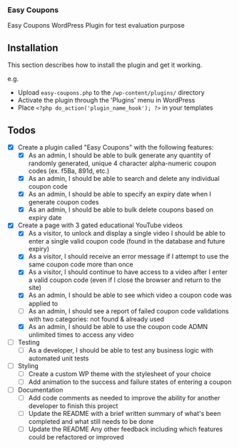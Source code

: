 ### Easy Coupons

Easy Coupons WordPress Plugin for test evaluation purpose

## Installation

This section describes how to install the plugin and get it working.

e.g.

- Upload `easy-coupons.php` to the `/wp-content/plugins/` directory
- Activate the plugin through the 'Plugins' menu in WordPress
- Place `<?php do_action('plugin_name_hook'); ?>` in your templates

## Todos 

- [x] Create a plugin called "Easy Coupons" with the following features:
  - [x] As an admin, I should be able to bulk generate any quantity of randomly generated, unique 4 character alpha-numeric coupon codes (ex. f5Ba, 891d, etc.)
  - [x] As an admin, I should be able to search and delete any individual coupon code
  - [x] As an admin, I should be able to specify an expiry date when I generate coupon codes
  - [x] As an admin, I should be able to bulk delete coupons based on expiry date
- [x] Create a page with 3 gated educational YouTube videos
  - [x] As a visitor, to unlock and display a single video I should be able to enter a single valid coupon code (found in the database and future expiry)
  - [x] As a visitor, I should receive an error message if I attempt to use the same coupon code more than once
  - [x] As a visitor, I should continue to have access to a video after I enter a valid coupon code (even if I close the browser and return to the site)
  - [x] As an admin, I should be able to see which video a coupon code was applied to
  - [ ] As an admin, I should see a report of failed coupon code validations with two categories: not found & already used
  - [x] As an admin, I should be able to use the coupon code ADMN unlimited times to access any video
- [ ] Testing
  - [ ] As a developer, I should be able to test any business logic with automated unit tests
- [ ] Styling
  - [ ] Create a custom WP theme with the stylesheet of your choice
  - [ ] Add animation to the success and failure states of entering a coupon
- [ ] Documentation
  - [ ] Add code comments as needed to improve the ability for another developer to finish this project
  - [ ] Update the README with a brief written summary of what's been completed and what still needs to be done
  - [ ] Update the README Any other feedback including which features could be refactored or improved
